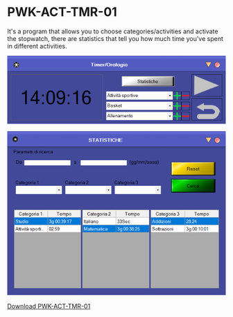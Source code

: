 # PWK-ACT-TMR-01
It's a program that allows you to choose categories/activities
and activate the stopwatch, there are statistics that tell you
how much time you've spent in different activities.

![Image](./Image/pwkacttmr1imm.png "icon")

![Image](./Image/pwkacttmr1imml.png "icon")

[Download PWK-ACT-TMR-01](https://github.com/AbdullahXPlab/POWER-KI-APPS/raw/main/PWK-ACT-TMR-01/PWK-ACT-TMR-01.pwk)
